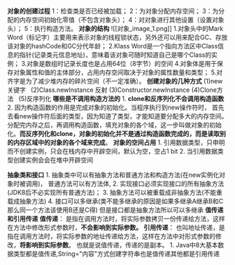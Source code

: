**对象的创建过程**
	1：检查类是否已经被加载；
	2：为对象分配内存空间；
	3：为分配的内存空间初始化零值（不包含对象头）；
	4：对对象进行其他设置（设置对象头）；
	5：执行构造方法。
**对象的结构**
	![[对象_image_1.png]]
	1.对象头中的Mark Word（标记字）主要用来表示对象的线程锁状态，另外还可以用来配合GC、存放该对象的hashCode和GC分代年龄；
	 2.Klass Word是一个指向方法区中Class信息的指针(记录类元信息地址)，意味着该对象可随时知道自己是哪个Class的实例；
	 3.对象是数组时记录长度也是占用64位（8字节）的空间
	4.对象体是用于保存对象属性和值的主体部分，占用内存空间取决于对象的属性数量和类型；
	 5.对齐字是为了减少堆内存的碎片空间（不一定准确）。
**创建对象的几种方式**
	(1)new关键字   (2)Class.newInstance  反射  (3)Constructor.newInstance
	(4)Clone方法   (5)反序列化
	**哪些是不调用构造方法的**
		1. **clone和反序列化不会调用构造函数**
		2. 因为构造函数的作用是完成对象的初始化。当程序执行到new操作符时， 首先去看new操作符后面的类型，因为知道了类型，才能知道要分配多大的内存空间。分配完内存之后，再调用构造函数，填充对象的各个域，这一步叫做对象的初始化。**而反序列化和clone，对象的初始化并不是通过构造函数完成的，而是读取别的内存区域中的对象的各个域来完成**。
**对象的空间占用**
	1. 引用数据类型，只申明而不创建实例，只会在栈内存中开辟空间，默认为空，空占1 bit
	2. 当引用数据类型创建实例会会在堆中开辟空间

**抽象类和接口**
	1. 抽象类中可以有抽象方法和普通方法和构造方法(在new实例化对象时被调用)， 普通方法可以有方法体,
	2. 实现接口必须实现接口的所有抽象方法(JDK8后不必实现所有普通方法)；
	3. 抽象方法可以被重载成非抽象方法(不能重载成抽象方法)
	4. 接口可以多继承(类不能多继承的原因是如果多继承A继承B和C那么同一个方法该使用B还是C得)  但是接口都是抽象方法所以可以多继承
**值传递和引用传递**
	**值传递**：
		 是指在调用方法时，将实际参数拷贝一份传递给方法，这样在方法中修改形式参数时，**不会影响到实际参数。** 
	**引用传递**： 
		也叫地址传递，是指在调用方法时，将实际参数的地址传递给方法，这样在方法中对形式参数的修改，**将影响到实际参数**。 也就是说值传递，传递的是副本。
	1. Java中8大基本数据类型都是值传递,String="内容"方式创建字符串也是值传递其他都是引用传递



